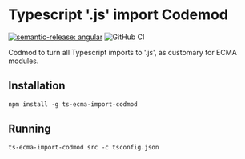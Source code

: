 # Typescript '.js' import Codemod

[![semantic-release: angular](https://img.shields.io/badge/semantic--release-angular-e10079?logo=semantic-release)](https://github.com/semantic-release/semantic-release)
![GitHub CI](https://github.com/BrightNight-Energy/ts-ecma-import-codmod/actions/workflows/cicd.yml/badge.svg)

Codmod to turn all Typescript imports to '.js', as customary for ECMA modules.

## Installation

`npm install -g ts-ecma-import-codmod`

## Running

```shell
ts-ecma-import-codmod src -c tsconfig.json
```
